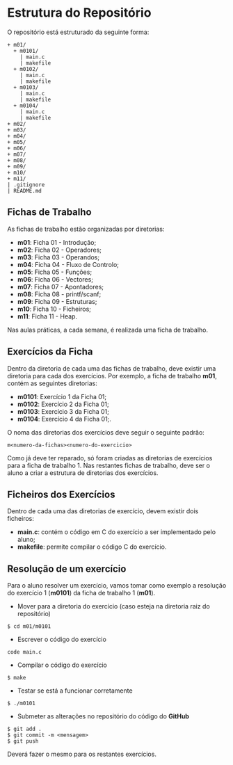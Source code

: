 # Estrutura do Repositório

O repositório está estruturado da seguinte forma:

```
+ m01/
  + m0101/
    | main.c
    | makefile
  + m0102/
    | main.c
    | makefile
  + m0103/
    | main.c
    | makefile
  + m0104/
    | main.c
    | makefile
+ m02/
+ m03/
+ m04/
+ m05/
+ m06/
+ m07/
+ m08/
+ m09/
+ m10/
+ m11/
| .gitignore
| README.md
```
## Fichas de Trabalho

As fichas de trabalho estão organizadas por diretorias: 
- **m01**: Ficha 01 - Introdução;
- **m02**: Ficha 02 - Operadores;
- **m03**: Ficha 03 - Operandos;
- **m04**: Ficha 04 - Fluxo de Controlo;
- **m05**: Ficha 05 - Funções;
- **m06**: Ficha 06 - Vectores;
- **m07**: Ficha 07 - Apontadores;
- **m08**: Ficha 08 - printf/scanf;
- **m09**: Ficha 09 - Estruturas;
- **m10**: Ficha 10 - Ficheiros;
- **m11**: Ficha 11 - Heap.

Nas aulas práticas, a cada semana, é realizada uma ficha de trabalho.

## Exercícios da Ficha

Dentro da diretoria de cada uma das fichas de trabalho, deve existir uma diretoria para cada dos exercícios. Por exemplo, a ficha de trabalho **m01**, contém as seguintes diretorias:
- **m0101**: Exercício 1 da Ficha 01; 
- **m0102**: Exercício 2 da Ficha 01; 
- **m0103**: Exercício 3 da Ficha 01;
- **m0104**: Exercício 4 da Ficha 01;.

O noma das diretorias dos exercícios deve seguir o seguinte padrão:
```
m<numero-da-fichas><numero-do-exercicio>
```

Como já deve ter reparado, só foram criadas as diretorias de exercícios para a ficha de trabalho 1. Nas restantes fichas de trabalho, deve ser o aluno a criar a estrutura de diretorias dos exercícios.  

## Ficheiros dos Exercícios

Dentro de cada uma das diretorias de exercício, devem existir dois ficheiros: 
- **main.c**: contém o código em C do exercício a ser implementado pelo aluno;
- **makefile**: permite compilar o código C do exercício.

## Resolução de um exercício

Para o aluno resolver um exercício, vamos tomar como exemplo a resolução do exercício 1 (**m0101**) da ficha de trabalho 1 (**m01**).

- Mover para a diretoria do exercício (caso esteja na diretoria raiz do repositório)
```
$ cd m01/m0101
```

- Escrever o código do exercício
```
code main.c
``` 

- Compilar o código do exercício
```
$ make
```
- Testar se está a funcionar corretamente
```
$ ./m0101
```
- Submeter as alterações no repositório do código do **GitHub**
```
$ git add .
$ git commit -m <mensagem>
$ git push
```
Deverá fazer o mesmo para os restantes exercícios.
